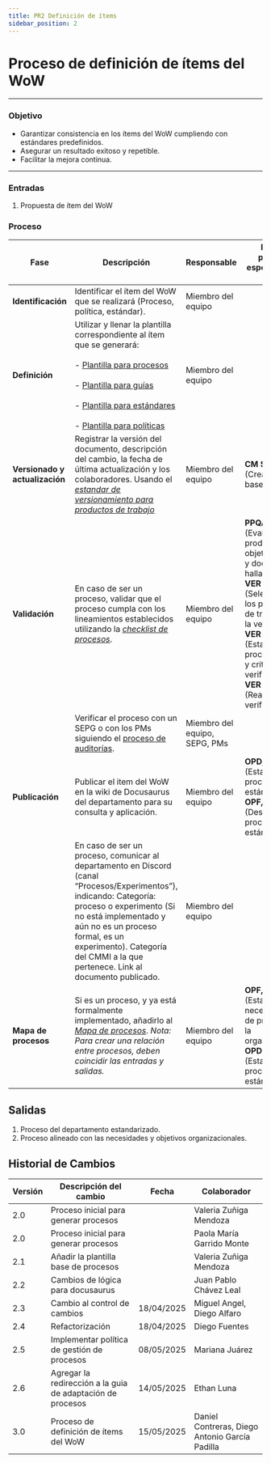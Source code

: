 ```yaml
---
title: PR2 Definición de ítems
sidebar_position: 2
---
```


# Proceso de definición de ítems del WoW

---

### Objetivo

- Garantizar consistencia en los ítems del WoW cumpliendo con estándares predefinidos.
- Asegurar un resultado exitoso y repetible.
- Facilitar la mejora continua.
---

### Entradas

1. Propuesta de ítem del WoW

### Proceso

| Fase                                   | Descripción                                                                                                                                                                                                                                                       | Responsable        | Meta y práctica específica del CMMI                                                                                        |
| -------------------------------------- | ----------------------------------------------------------------------------------------------------------------------------------------------------------------------------------------------------------------------------------------------------------------- | ------------------ | -------------------------------------------------------------------------------------------------------------------------- |
| **Identificación** | Identificar el ítem del WoW que se realizará (Proceso, política, estándar). | Miembro del equipo | |
| **Definición**                         | Utilizar y llenar la plantilla correspondiente al ítem que se generará: <br></br> - [Plantilla para procesos](../plantillas/plantilla-procesos.md) <br></br> - [Plantilla para guías](../plantillas/plantilla-guias.md) <br></br> - [Plantilla para estándares](../plantillas/plantilla-estandares.md) <br></br> - [Plantilla para políticas](../plantillas/plantilla-politicas.md) | Miembro del equipo |                                                                          |                                                                      |
| **Versionado y actualización**         | Registrar la versión del documento, descripción del cambio, la fecha de última actualización y los colaboradores. Usando el <u>_[estandar de versionamiento para productos de trabajo](/docs/standards/versionamiento-productos-trabajo)_</u>               | Miembro del equipo | **CM SP 1.3** (Crear línea base).                                                                         |
| **Validación**                         | En caso de ser un proceso, validar que el proceso cumpla con los lineamientos establecidos utilizando la <u>_[checklist de procesos](https://docs.google.com/document/d/1liN92VIwwWS9bq-obzOMFH6qC1ZKm_KUy4ci9LhZJOQ/edit?usp=drive_link)_</u>.  | Miembro del equipo | **PPQA, SP 1.2** (Evaluar productos objetivamente y documentar hallazgos), **VER SP 1.1** (Seleccionar los productos de trabajo para la verificación), **VER SP 1.3** (Establecer los procedimientos y criterios de verificación), **VER SP 3.1** (Realizar la verificación).                                                  |
| | Verificar el proceso con un SEPG o con los PMs siguiendo el [proceso de auditorías](./PR12-auditorias.md). | Miembro del equipo, SEPG, PMs |
| **Publicación**                        | Publicar el item del WoW en la wiki de Docusaurus del departamento para su consulta y aplicación.   | Miembro del equipo | **OPD, SP 1.1** (Establecer los procesos estándar), **OPF, SP 3.2** (Desplegar los procesos estándar).                      |
| | En caso de ser un proceso, comunicar al departamento en Discord (canal “Procesos/Experimentos”), indicando: Categoría: proceso o experimento (Si no está implementado y aún no es un proceso formal, es un experimento). Categoría del CMMI a la que pertenece. Link al documento publicado. | Miembro del equipo | |
| **Mapa de procesos** | Si es un proceso, y ya está formalmente implementado, añadirlo al <u>_[Mapa de procesos](/docs/procesos/mapa-procesos)_</u>. _Nota: Para crear una relación entre procesos, deben coincidir las entradas y salidas._                                                       | Miembro del equipo | **OPF, SP 1.1** (Establecer las necesidades de proceso de la organización), **OPD SP 1.1** (Establecer los procesos estándar).                                                 |-                                                                                                                          |

## Salidas

1. Proceso del departamento estandarizado.
2. Proceso alineado con las necesidades y objetivos organizacionales.

## Historial de Cambios

| Versión | Descripción del cambio                | Fecha    | Colaborador                |
| ------- | ------------------------------------- | -------- | -------------------------- |
| 2.0     | Proceso inicial para generar procesos |          | Valeria Zuñiga Mendoza     |
| 2.0     | Proceso inicial para generar procesos |          | Paola María Garrido Monte  |
| 2.1     | Añadir la plantilla base de procesos  |          | Valeria Zuñiga Mendoza     |
| 2.2     | Cambios de lógica para docusaurus     |          | Juan Pablo Chávez Leal     |
| 2.3     | Cambio al control de cambios          | 18/04/2025 | Miguel Angel, Diego Alfaro |
| 2.4     | Refactorización          | 18/04/2025 | Diego Fuentes |
| 2.5     | Implementar política de gestión de procesos          | 08/05/2025 | Mariana Juárez|
| 2.6     | Agregar la redirección a la guia de adaptación de procesos| 14/05/2025 | Ethan Luna|
| 3.0     | Proceso de definición de ítems del WoW | 15/05/2025 | Daniel Contreras, Diego Antonio García Padilla |
